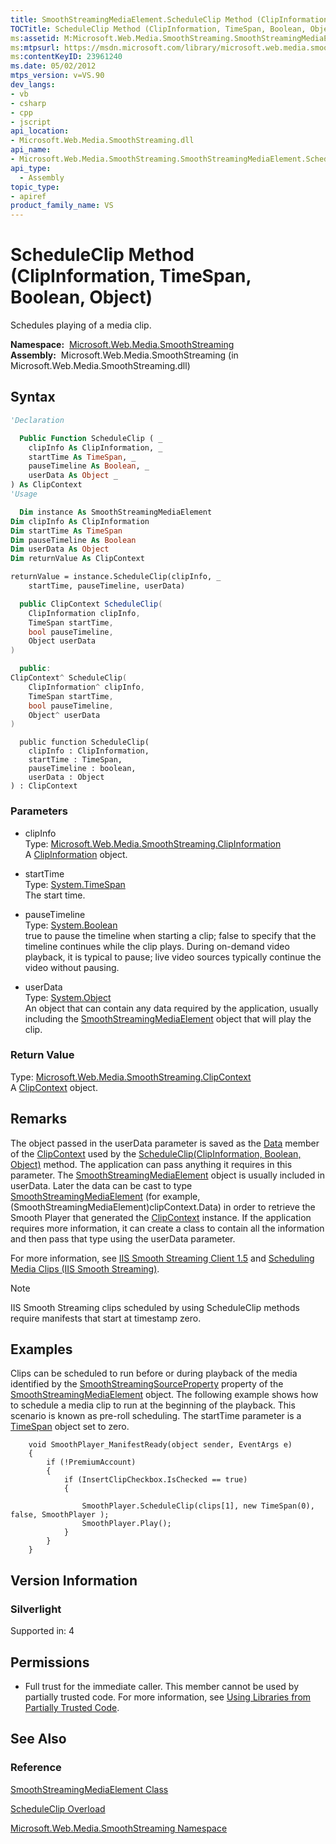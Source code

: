 ```yaml
---
title: SmoothStreamingMediaElement.ScheduleClip Method (ClipInformation, TimeSpan, Boolean, Object) (Microsoft.Web.Media.SmoothStreaming)
TOCTitle: ScheduleClip Method (ClipInformation, TimeSpan, Boolean, Object)
ms:assetid: M:Microsoft.Web.Media.SmoothStreaming.SmoothStreamingMediaElement.ScheduleClip(Microsoft.Web.Media.SmoothStreaming.ClipInformation,System.TimeSpan,System.Boolean,System.Object)
ms:mtpsurl: https://msdn.microsoft.com/library/microsoft.web.media.smoothstreaming.smoothstreamingmediaelement.scheduleclip(v=VS.90)
ms:contentKeyID: 23961240
ms.date: 05/02/2012
mtps_version: v=VS.90
dev_langs:
- vb
- csharp
- cpp
- jscript
api_location:
- Microsoft.Web.Media.SmoothStreaming.dll
api_name:
- Microsoft.Web.Media.SmoothStreaming.SmoothStreamingMediaElement.ScheduleClip
api_type:
  - Assembly
topic_type:
- apiref
product_family_name: VS
---
```


# ScheduleClip Method (ClipInformation, TimeSpan, Boolean, Object)

Schedules playing of a media clip.

**Namespace:**  [Microsoft.Web.Media.SmoothStreaming](microsoft-web-media-smoothstreaming-namespace_1.md)  
**Assembly:**  Microsoft.Web.Media.SmoothStreaming (in Microsoft.Web.Media.SmoothStreaming.dll)

## Syntax

```vb
'Declaration

  Public Function ScheduleClip ( _
    clipInfo As ClipInformation, _
    startTime As TimeSpan, _
    pauseTimeline As Boolean, _
    userData As Object _
) As ClipContext
'Usage

  Dim instance As SmoothStreamingMediaElement
Dim clipInfo As ClipInformation
Dim startTime As TimeSpan
Dim pauseTimeline As Boolean
Dim userData As Object
Dim returnValue As ClipContext

returnValue = instance.ScheduleClip(clipInfo, _
    startTime, pauseTimeline, userData)
```

```csharp
  public ClipContext ScheduleClip(
    ClipInformation clipInfo,
    TimeSpan startTime,
    bool pauseTimeline,
    Object userData
)
```

```cpp
  public:
ClipContext^ ScheduleClip(
    ClipInformation^ clipInfo, 
    TimeSpan startTime, 
    bool pauseTimeline, 
    Object^ userData
)
```

```jscript
  public function ScheduleClip(
    clipInfo : ClipInformation, 
    startTime : TimeSpan, 
    pauseTimeline : boolean, 
    userData : Object
) : ClipContext
```

### Parameters

  - clipInfo  
    Type: [Microsoft.Web.Media.SmoothStreaming.ClipInformation](clipinformation-class-microsoft-web-media-smoothstreaming_1.md)  
    A [ClipInformation](clipinformation-class-microsoft-web-media-smoothstreaming_1.md) object.  

<!-- end list -->

  - startTime  
    Type: [System.TimeSpan](https://msdn.microsoft.com/library/269ew577)  
    The start time.  

<!-- end list -->

  - pauseTimeline  
    Type: [System.Boolean](https://msdn.microsoft.com/library/a28wyd50)  
    true to pause the timeline when starting a clip; false to specify that the timeline continues while the clip plays. During on-demand video playback, it is typical to pause; live video sources typically continue the video without pausing.  

<!-- end list -->

  - userData  
    Type: [System.Object](https://msdn.microsoft.com/library/e5kfa45b)  
    An object that can contain any data required by the application, usually including the [SmoothStreamingMediaElement](smoothstreamingmediaelement-class-microsoft-web-media-smoothstreaming_1.md) object that will play the clip.  

### Return Value

Type: [Microsoft.Web.Media.SmoothStreaming.ClipContext](clipcontext-class-microsoft-web-media-smoothstreaming_1.md)  
A [ClipContext](clipcontext-class-microsoft-web-media-smoothstreaming_1.md) object.  

## Remarks

The object passed in the userData parameter is saved as the [Data](clipcontext-data-property-microsoft-web-media-smoothstreaming_1.md) member of the [ClipContext](clipcontext-class-microsoft-web-media-smoothstreaming_1.md) used by the [ScheduleClip(ClipInformation, Boolean, Object)](smoothstreamingmediaelement-scheduleclip-method-clipinformation-boolean-object-microsoft-web-media-smoothstreaming_1.md) method. The application can pass anything it requires in this parameter. The [SmoothStreamingMediaElement](smoothstreamingmediaelement-class-microsoft-web-media-smoothstreaming_1.md) object is usually included in userData. Later the data can be cast to type [SmoothStreamingMediaElement](smoothstreamingmediaelement-class-microsoft-web-media-smoothstreaming_1.md) (for example, (SmoothStreamingMediaElement)clipContext.Data) in order to retrieve the Smooth Player that generated the [ClipContext](clipcontext-class-microsoft-web-media-smoothstreaming_1.md) instance. If the application requires more information, it can create a class to contain all the information and then pass that type using the userData parameter.

For more information, see [IIS Smooth Streaming Client 1.5](microsoft-smooth-streaming-client-2-0.md) and [Scheduling Media Clips (IIS Smooth Streaming)](scheduling-media-clips.md).

> [!NOTE]  
> IIS Smooth Streaming clips scheduled by using ScheduleClip methods require manifests that start at timestamp zero.

## Examples

Clips can be scheduled to run before or during playback of the media identified by the [SmoothStreamingSourceProperty](smoothstreamingmediaelement-smoothstreamingsourceproperty-field-microsoft-web-media-smoothstreaming_1.md) property of the [SmoothStreamingMediaElement](smoothstreamingmediaelement-class-microsoft-web-media-smoothstreaming_1.md) object. The following example shows how to schedule a media clip to run at the beginning of the playback. This scenario is known as pre-roll scheduling. The startTime parameter is a [TimeSpan](https://msdn.microsoft.com/library/269ew577) object set to zero.

``` 
    void SmoothPlayer_ManifestReady(object sender, EventArgs e)
    {
        if (!PremiumAccount)
        {
            if (InsertClipCheckbox.IsChecked == true)
            {
                    
                SmoothPlayer.ScheduleClip(clips[1], new TimeSpan(0), false, SmoothPlayer );
                SmoothPlayer.Play();
            }
        }
    }
```

## Version Information

### Silverlight

Supported in: 4  

## Permissions

  - Full trust for the immediate caller. This member cannot be used by partially trusted code. For more information, see [Using Libraries from Partially Trusted Code](https://msdn.microsoft.com/library/8skskf63).

## See Also

### Reference

[SmoothStreamingMediaElement Class](smoothstreamingmediaelement-class-microsoft-web-media-smoothstreaming_1.md)

[ScheduleClip Overload](smoothstreamingmediaelement-scheduleclip-method-microsoft-web-media-smoothstreaming_1.md)

[Microsoft.Web.Media.SmoothStreaming Namespace](microsoft-web-media-smoothstreaming-namespace_1.md)
